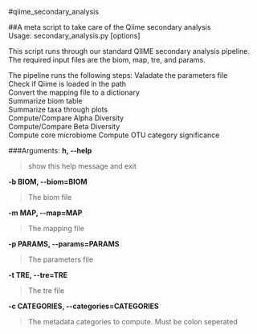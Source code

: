 #qiime_secondary_analysis  
  
##A meta script to take care of the Qiime secondary analysis  
Usage: secondary_analysis.py [options]

This script runs through our standard QIIME secondary analysis pipeline. The required input files are the biom, map, tre, and params.  

The pipeline runs the following steps:
Valadate the parameters file  
Check if Qiime is loaded in the path  
Convert the mapping file to a dictionary  
Summarize biom table  
Summarize taxa through plots  
Compute/Compare Alpha Diversity    
Compute/Compare Beta Diversity  
Compute core microbiome 
Compute OTU category significance  


###Arguments:
**h, --help**
>show this help message and exit  

**-b BIOM, --biom=BIOM**  
>The biom file  

**-m MAP, --map=MAP**
>The mapping file  

**-p PARAMS, --params=PARAMS**
>The parameters file  

**-t TRE, --tre=TRE**
>The tre file  

**-c CATEGORIES, --categories=CATEGORIES**
>The metadata categories to compute. Must be colon seperated  




